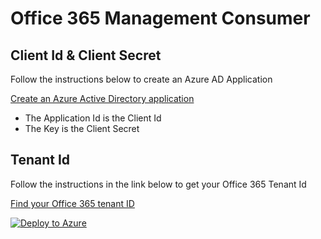 # Office 365 Management Consumer

Client Id & Client Secret
-
Follow the instructions below to create an Azure AD Application 

[Create an Azure Active Directory application](https://docs.microsoft.com/en-us/azure/azure-resource-manager/resource-group-create-service-principal-portal#create-an-azure-active-directory-application)

- The Application Id is the Client Id
- The Key is the Client Secret 


Tenant Id
-

Follow the instructions in the link below to get your Office 365 Tenant Id

[Find your Office 365 tenant ID](https://support.office.com/en-us/article/Find-your-Office-365-tenant-ID-6891b561-a52d-4ade-9f39-b492285e2c9b)




 [![Deploy to Azure](http://azuredeploy.net/deploybutton.svg)](https://portal.azure.com/#create/Microsoft.Template/uri/https://raw.githubusercontent.com/TonyAbell/Office-365-Management-Consumer/master/azuredeploy.json)
